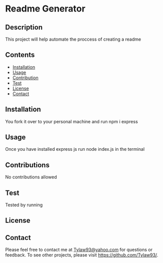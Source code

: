 
  # Readme Generator
  
  ## Description
  This project will help automate the proccess of creating a readme
  ## Contents
  * [Installation](#Installation)
  * [Usage](#Usage)
  * [Contribution](#Contributions)
  * [Test](#Test)
  * [License](#License)
  * [Contact](#Questions?)
  ## Installation
   You fork it over to your personal machine and run npm i express
  ## Usage
  Once you have installed express js run node index.js in the terminal
  ## Contributions
  No contributions allowed
  ## Test
  Tested by running
  ## License
  
  
  ## Contact
  Please feel free to contact me at Tylaw93@yahoo.com for questions or feedback. 
  To see other projects, please visit https://github.com/Tylaw93/.
  